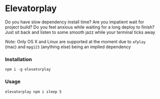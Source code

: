 Elevatorplay
===========


Do you have slow dependency install time? Are you impatient wait for project build? Do you feel anxious while waiting for a long deploy to finish? Just sit back and listen to some smooth jazz while your terminal ticks away

*Note:* Only OS X and Linux are supported at the moment due to `afplay` (mac) and `mpg123` (anything else) being an implied dependency


### Installation

```
npm i -g elevatorplay
```

### Usage

```
elevatorplay npm i sleep 5
```
